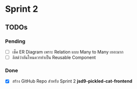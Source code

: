 # Sprint 2

## TODOs

### Pending

- [ ] เช็ค ER Diagram เพราะ Relation แบบ Many to Many เยอะมาก
- [ ] ลิสต์ว่าอันไหนควรทำเป็น Reusable Component

### Done

- [x] สร้าง GitHub Repo สำหรับ Sprint 2 **jsd9-pickled-cat-frontend**
